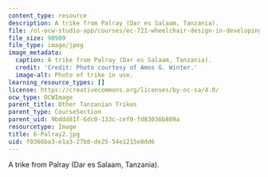```yaml
---
content_type: resource
description: A trike from Palray (Dar es Salaam, Tanzania).
file: /ol-ocw-studio-app/courses/ec-721-wheelchair-design-in-developing-countries-spring-2009/f0366ba3e1a327b8de2554e1215e8dd6_6-Palray2.jpg
file_size: 98989
file_type: image/jpeg
image_metadata:
  caption: A trike from Palray (Dar es Salaam, Tanzania).
  credit: 'Credit: Photo courtesy of Amos G. Winter.'
  image-alt: Photo of trike in use.
learning_resource_types: []
license: https://creativecommons.org/licenses/by-nc-sa/4.0/
ocw_type: OCWImage
parent_title: Other Tanzanian Trikes
parent_type: CourseSection
parent_uid: 9bddd81f-6dc0-133c-cef0-fd83036b889a
resourcetype: Image
title: 6-Palray2.jpg
uid: f0366ba3-e1a3-27b8-de25-54e1215e8dd6
---
```

A trike from Palray (Dar es Salaam, Tanzania).